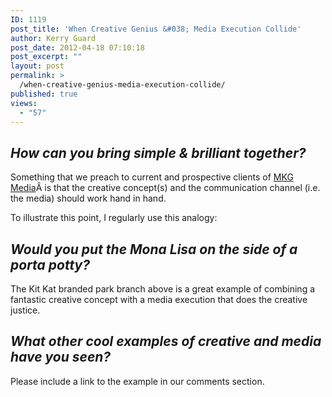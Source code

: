 ```yaml
---
ID: 1119
post_title: 'When Creative Genius &#038; Media Execution Collide'
author: Kerry Guard
post_date: 2012-04-18 07:10:18
post_excerpt: ""
layout: post
permalink: >
  /when-creative-genius-media-execution-collide/
published: true
views:
  - "57"
---
```

<h2><em>How can you bring simple &amp; brilliant together?</em></h2>
Something that we preach to current and prospective clients of <a href="http://mkgmediagroup.com" target="_blank">MKG Media</a>Â is that the creative concept(s) and the communication channel (i.e. the media) should work hand in hand.

To illustrate this point, I regularly use this analogy:
<h2><em>Would you put the Mona Lisa on the side of a porta potty?</em></h2>
The Kit Kat branded park branch above is a great example of combining a fantastic creative concept with a media execution that does the creative justice.
<h2><em>What other cool examples of creative and media have you seen?</em></h2>
Please include a link to the example in our comments section.